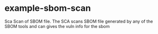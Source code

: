 # example-sbom-scan
Sca Scan of SBOM file. The SCA scans SBOM file generated by any of the SBOM tools and can gives the vuln info for the sbom  
